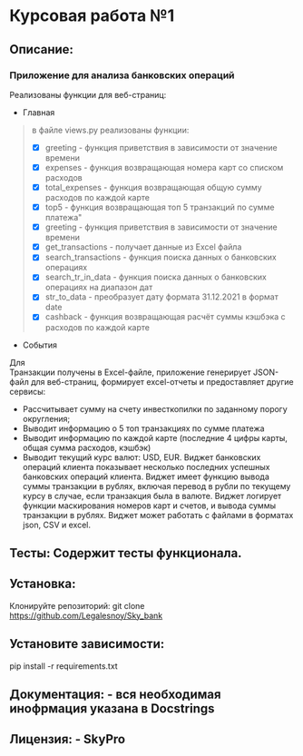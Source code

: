 # Курсовая работа №1 
## Описание: 
### Приложение для анализа банковских операций
Реализованы функции для веб-страниц: 
- Главная 
> в файле views.py реализованы функции:
> - [x] greeting - функция приветствия в зависимости от значение времени 
> - [x] expenses - функция возвращающая номера карт со списком расходов
> - [x] total_expenses - функция возвращающая общую сумму расходов по каждой карте
> - [x] top5 - функция возвращающая топ 5 транзакций по сумме платежа"
> - [x] greeting - функция приветствия в зависимости от значение времени
> - [x] get_transactions - получает данные из Excel файла
> - [x] search_transactions - функция поиска данных о банковских операциях
> - [x] search_tr_in_data - функция поиска данных о банковских операциях на диапазон дат
> - [x] str_to_data - преобразует дату формата 31.12.2021 в формат date
> - [x] cashback - функция возвращающая расчёт суммы кэшбэка с расходов по каждой карте


- События

Для  
Транзакции получены в Excel-файле, приложение генерирует JSON-файл для веб-страниц, формирует
excel-отчеты и предоставляет другие сервисы:
- Рассчитывает сумму на счету инвесткопилки по заданному порогу округления;
- Выводит информацию о 5 топ транзакциях по сумме платежа
- Выводит информацию по каждой карте (последние 4 цифры карты, общая сумма расходов, кэшбэк)
- Выводит текущий курс валют: USD, EUR.
Виджет банковских операций клиента показывает несколько последних успешных банковских 
операций клиента. 
Виджет имеет функцию вывода суммы транзакции в рублях, включая перевод в рубли по текущему 
курсу в случае, если транзакция была в валюте. 
Виджет логирует функции маскирования номеров карт и счетов, и вывода суммы транзакции в рублях. 
Виджет может работать с файлами в форматах json, CSV и excel.
## Тесты: Содержит тесты функционала.
## Установка:
Клонируйте репозиторий: git clone https://github.com/Legalesnoy/Sky_bank
## Установите зависимости:
pip install -r requirements.txt
## Документация: - вся необходимая инофрмация указана в Docstrings
## Лицензия: -  SkyPro